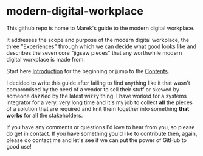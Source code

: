 # modern-digital-workplace

This github repo is home to Marek's guide to the modern digital workplace.

It addresses the scope and purpose of the modern digital workplace, the three "Experiences" through which we can decide what good looks like and describes the seven core "jigsaw pieces" that any worthwhile modern digital workplace is made from.

Start here [Introduction](docs/Introduction.md) for the beginning or jump to the [Contents](https://github.com/marekwolski/modern-digital-workplace/docs/1%20Contents.md).

I decided to write this guide after failing to find anything like it that wasn't compromised by the need of a vendor to sell their stuff or skewed by someone dazzled by the latest wizzy thing. I have worked for a systems integrator for a very, very long time and it's my job to collect **all** the pieces of a solution that are required and knit them together into something **that works** for all the stakeholders.

If you have any comments or questions I'd love to hear from you, so please do get in contact. If you have something you'd like to contribute then, again, please do contact me and let's see if we can put the power of GitHub to good use!
